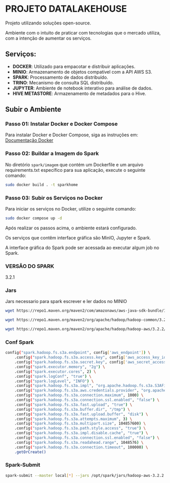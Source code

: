 # PROJETO DATALAKEHOUSE

Projeto utilizando soluções open-source.

Ambiente com o intuito de praticar com tecnologias que o mercado utiliza, com a intenção de aumentar os serviços.

## Serviços:

- **DOCKER**: Utilizado para empacotar e distribuir aplicações.
- **MINIO**: Armazenamento de objetos compatível com a API AWS S3.
- **SPARK**: Processamento de dados distribuído.
- **TRINO**: Mecanismo de consulta SQL distribuído.
- **JUPYTER**: Ambiente de notebook interativo para análise de dados.
- **HIVE METASTORE**: Armazenamento de metadados para o Hive.

## Subir o Ambiente

### Passo 01: Instalar Docker e Docker Compose

Para instalar Docker e Docker Compose, siga as instruções em: [Documentação Docker](https://docs.docker.com/engine/install/ubuntu/)

### Passo 02: Buildar a Imagem do Spark

No diretório `spark/imagem` que contém um Dockerfile e um arquivo requirements.txt específico para sua aplicação, execute o seguinte comando:

```bash
sudo docker build . -t sparkhome
```
### Passo 03: Subir os Serviços no Docker

Para iniciar os serviços no Docker, utilize o seguinte comando:

```bash
sudo docker compose up -d
```

Após realizar os passos acima, o ambiente estará configurado.

Os serviços que contêm interface gráfica são MinIO, Jupyter e Spark.

A interface gráfica do Spark pode ser acessada ao executar algum job no Spark.


### VERSÃO DO SPARK 

3.2.1


### Jars 

Jars necessario para spark escrever e ler dados no MINIO

```bash
wget https://repo1.maven.org/maven2/com/amazonaws/aws-java-sdk-bundle/1.12.262/aws-java-sdk-bundle-1.12.262.jar 
```
```bash
wget https://repo1.maven.org/maven2/org/apache/hadoop/hadoop-common/3.2.1/hadoop-common-3.2.1.jar
```
```bash
wget https://repo1.maven.org/maven2/org/apache/hadoop/hadoop-aws/3.2.2/hadoop-aws-3.2.2.jar
```


### Conf Spark 


```bash
config("spark.hadoop.fs.s3a.endpoint", config['aws_endpoint']) \
    .config("spark.hadoop.fs.s3a.access.key", config['aws_access_key_id']) \
    .config("spark.hadoop.fs.s3a.secret.key", config['aws_secret_access_key']) \
    .config("spark.executor.memory", "2g") \
    .config("spark.executor.cores", 2) \
    .config("spark.logConf", "true") \
    .config("spark.logLevel", "INFO") \
    .config("spark.hadoop.fs.s3a.impl", "org.apache.hadoop.fs.s3a.S3AFileSystem") \
    .config("spark.hadoop.fs.s3a.aws.credentials.provider", "org.apache.hadoop.fs.s3a.SimpleAWSCredentialsProvider") \
    .config("spark.hadoop.fs.s3a.connection.maximum", 1000) \
    .config("spark.hadoop.fs.s3a.connection.ssl.enabled", "false") \
    .config("spark.hadoop.fs.s3a.fast.upload", "true") \
    .config("spark.hadoop.fs.s3a.buffer.dir", "/tmp") \
    .config("spark.hadoop.fs.s3a.fast.upload.buffer", "disk") \
    .config("spark.hadoop.fs.s3a.attempts.maximum", 3) \
    .config("spark.hadoop.fs.s3a.multipart.size", 104857600) \
    .config("spark.hadoop.fs.s3a.path.style.access", "true") \
    .config("spark.hadoop.fs.s3a.impl.disable.cache", "true") \
    .config("spark.hadoop.fs.s3a.connection.ssl.enabled", "false") \
    .config("spark.hadoop.fs.s3a.readahead.range", 1048576) \
    .config("spark.hadoop.fs.s3a.connection.timeout", 100000) \
    .getOrCreate()
```

### Spark-Submit

```bash
spark-submit --master local[*] --jars /opt/spark/jars/hadoop-aws-3.2.2.jar,/opt/spark/jars/aws-java-sdk-bundle-1.11.901.jar job_spark.py
```

